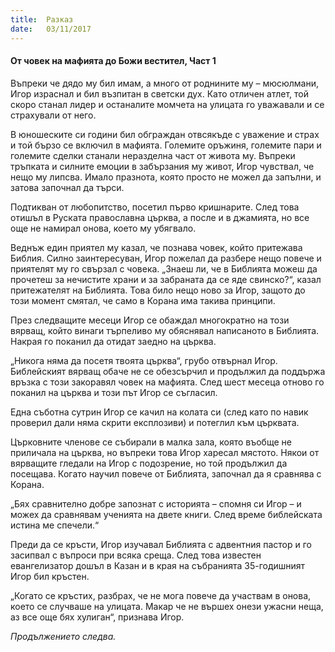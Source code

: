 ```yaml
---
title:  Разказ
date:   03/11/2017
---
```


#### От човек на мафията до Божи вестител, Част 1

Въпреки че дядо му бил имам, а много от роднините му – мюсюлмани, Игор израснал и бил възпитан в светски дух. Като отличен атлет, той скоро станал лидер и останалите момчета на улицата го уважавали и се страхували от него.

В юношеските си години бил обграждан отвсякъде с уважение и страх и той бързо се включил в мафията. Големите оръжиня, големите пари и големите сделки станали неразделна част от живота му. Въпреки тръпката и силните емоции в забързания му живот, Игор чувствал, че нещо му липсва. Имало празнота, която просто не можел да запълни, и затова започнал да търси.

Подтикван от любопитство, посетил първо кришнарите. След това отишъл в Руската православна църква, а после и в джамията, но все още не намирал онова, което му убягвало.

Веднъж един приятел му казал, че познава човек, който притежава Библия. Силно заинтересуван, Игор пожелал да разбере нещо повече и приятелят му го свързал с човека. „Знаеш ли, че в Библията можеш да прочетеш за нечистите храни и за забраната да се яде свинско?“, казал притежателят на Библията. Това било нещо ново за Игор, защото до този момент смятал, че само в Корана има такива принципи.

През следващите месеци Игор се обаждал многократно на този вярващ, който винаги търпеливо му обяснявал написаното в Библията. Накрая го поканил да отидат заедно на църква.

„Никога няма да посетя твоята църква“, грубо отвърнал Игор. Библейският вярващ обаче не се обезсърчил и продължил да поддържа връзка с този закоравял човек на мафията. След шест месеца отново го поканил на църква и този път Игор се съгласил.

Една съботна сутрин Игор се качил на колата си (след като по навик проверил дали няма скрити експлозиви) и потеглил към църквата.

Църковните членове се събирали в малка зала, която въобще не приличала на църква, но въпреки това Игор харесал мястото. Някои от вярващите гледали на Игор с подозрение, но той продължил да посещава. Когато научил повече от Библията, започнал да я сравнява с Корана.

„Бях сравнително добре запознат с историята – спомня си Игор – и можех да сравнявам ученията на двете книги. След време библейската истина ме спечели.“

Преди да се кръсти, Игор изучавал Библията с адвентния пастор и го засипвал с въпроси при всяка среща. След това известен евангелизатор дошъл в Казан и в края на събранията 35-годишният Игор бил кръстен.

„Когато се кръстих, разбрах, че не мога повече да участвам в онова, което се случваше на улицата. Макар че не вършех онези ужасни неща, аз все още бях хулиган“, признава Игор.

_Продължението следва._